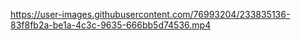 
https://user-images.githubusercontent.com/76993204/233835136-83f8fb2a-be1a-4c3c-9635-666bb5d74536.mp4
